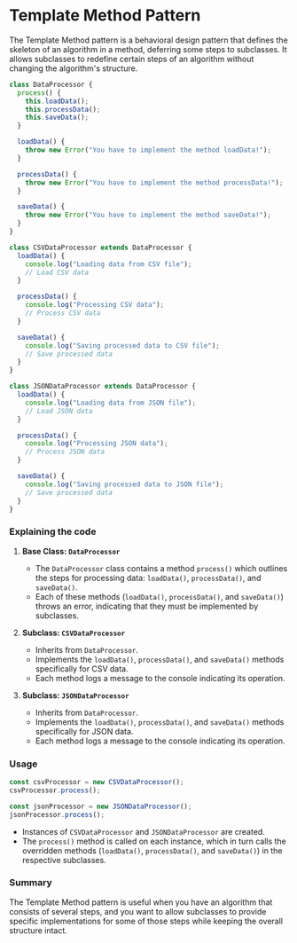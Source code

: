 # Template Method Pattern

The Template Method pattern is a behavioral design pattern that defines the skeleton of an algorithm in a method, deferring some steps to subclasses. It allows subclasses to redefine certain steps of an algorithm without changing the algorithm's structure.

```js
class DataProcessor {
  process() {
    this.loadData();
    this.processData();
    this.saveData();
  }

  loadData() {
    throw new Error("You have to implement the method loadData!");
  }

  processData() {
    throw new Error("You have to implement the method processData!");
  }

  saveData() {
    throw new Error("You have to implement the method saveData!");
  }
}

class CSVDataProcessor extends DataProcessor {
  loadData() {
    console.log("Loading data from CSV file");
    // Load CSV data
  }

  processData() {
    console.log("Processing CSV data");
    // Process CSV data
  }

  saveData() {
    console.log("Saving processed data to CSV file");
    // Save processed data
  }
}

class JSONDataProcessor extends DataProcessor {
  loadData() {
    console.log("Loading data from JSON file");
    // Load JSON data
  }

  processData() {
    console.log("Processing JSON data");
    // Process JSON data
  }

  saveData() {
    console.log("Saving processed data to JSON file");
    // Save processed data
  }
}
```

### Explaining the code

1. **Base Class: `DataProcessor`**

   - The `DataProcessor` class contains a method `process()` which outlines the steps for processing data: `loadData()`, `processData()`, and `saveData()`.
   - Each of these methods (`loadData()`, `processData()`, and `saveData()`) throws an error, indicating that they must be implemented by subclasses.

2. **Subclass: `CSVDataProcessor`**

   - Inherits from `DataProcessor`.
   - Implements the `loadData()`, `processData()`, and `saveData()` methods specifically for CSV data.
   - Each method logs a message to the console indicating its operation.

3. **Subclass: `JSONDataProcessor`**

   - Inherits from `DataProcessor`.
   - Implements the `loadData()`, `processData()`, and `saveData()` methods specifically for JSON data.
   - Each method logs a message to the console indicating its operation.

### Usage

```js
const csvProcessor = new CSVDataProcessor();
csvProcessor.process();

const jsonProcessor = new JSONDataProcessor();
jsonProcessor.process();
```

- Instances of `CSVDataProcessor` and `JSONDataProcessor` are created.
- The `process()` method is called on each instance, which in turn calls the overridden methods (`loadData()`, `processData()`, and `saveData()`) in the respective subclasses.

### Summary

The Template Method pattern is useful when you have an algorithm that consists of several steps, and you want to allow subclasses to provide specific implementations for some of those steps while keeping the overall structure intact.
